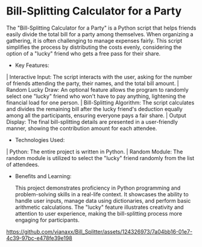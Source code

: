 # Bill-Splitting Calculator for a Party

The "Bill-Splitting Calculator for a Party" is a Python script that helps friends easily divide the total bill for a party among themselves. When organizing a gathering, it is often challenging to manage expenses fairly. This script simplifies the process by distributing the costs evenly, considering the option of a "lucky" friend who gets a free pass for their share.

- Key Features:

| Interactive Input: The script interacts with the user, asking for the number of friends attending the party, their names, and the total bill amount.
| Random Lucky Draw: An optional feature allows the program to randomly select one "lucky" friend who won't have to pay anything, lightening the financial load for one person.
| Bill-Splitting Algorithm: The script calculates and divides the remaining bill after the lucky friend's deduction equally among all the participants, ensuring everyone pays a fair share.
| Output Display: The final bill-splitting details are presented in a user-friendly manner, showing the contribution amount for each attendee.

- Technologies Used:

| Python: The entire project is written in Python.
| Random Module: The random module is utilized to select the "lucky" friend randomly from the list of attendees.

- Benefits and Learning:

  This project demonstrates proficiency in Python programming and problem-solving skills in a real-life context. It showcases the ability to handle user inputs, manage data using dictionaries, and perform basic arithmetic calculations. The "lucky" feature illustrates creativity and attention to user experience, making the bill-splitting process more engaging for participants.



https://github.com/vianaxx/Bill_Splitter/assets/124326973/7a04bb16-01e7-4c39-97bc-e478fe39e198

